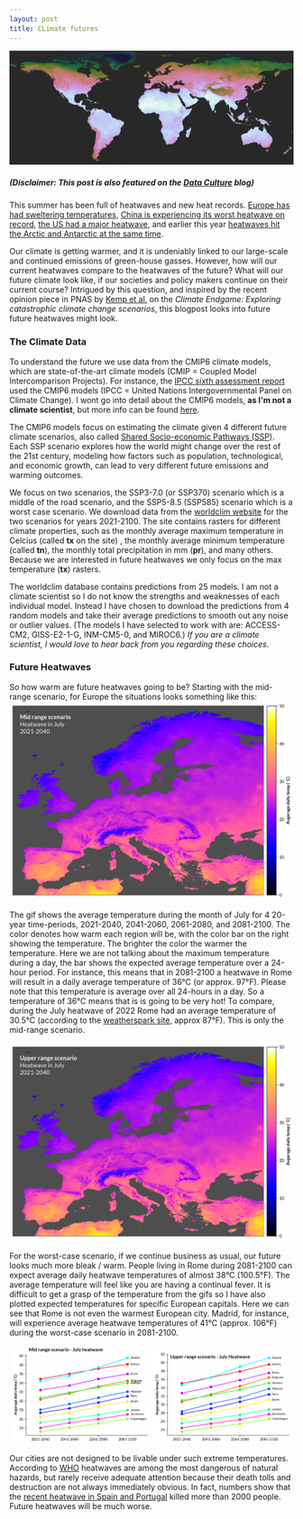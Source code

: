```yaml
---
layout: post
title: CLimate futures
---
```

<img src="images/2022/world-climate.png" class="fit image">

##### (Disclaimer: This post is also featured on the [Data Culture](https://dataculture.dk/stories) blog)

This summer has been full of heatwaves and new heat records.
[Europe has had sweltering temperatures](https://www.bbc.com/news/world-europe-62216159), [China is experiencing its worst heatwave on record](https://www.npr.org/2022/08/20/1118619754/china-battles-its-worst-heat-wave-on-record), [the US had a major heatwave](https://www.washingtonpost.com/climate-environment/2022/08/01/heatwave-northwest-lower48-us-plains/), and earlier this year [heatwaves hit the Arctic and Antarctic at the same time](https://www.livescience.com/arctic-and-antarctica-simultaneous-heatwaves).

Our climate is getting warmer, and it is undeniably linked to our large-scale and continued emissions of green-house gasses. 
However, how will our current heatwaves compare to the heatwaves of the future?
What will our future climate look like, if our societies and policy makers continue on their current course?
Intrigued by this question, and inspired by the recent opinion piece in PNAS by [Kemp et al.](https://www.pnas.org/doi/10.1073/pnas.2108146119) on the _Climate Endgame: Exploring catastrophic climate change scenarios_, this blogpost looks into future future heatwaves might look.

### The Climate Data

To understand the future we use data from the CMIP6 climate models, which are state-of-the-art climate models (CMIP = Coupled Model Intercomparison Projects). 
For instance, the [IPCC sixth assessment report](https://www.ipcc.ch/assessment-report/ar6/) used the CMIP6 models (IPCC = United Nations Intergovernmental Panel on Climate Change).
I wont go into detail about the CMIP6 models, __as I'm not a climate scientist__, but more info can be found [here](https://www.carbonbrief.org/cmip6-the-next-generation-of-climate-models-explained/).

The CMIP6 models focus on estimating the climate given 4 different future climate scenarios, also called [Shared Socio-economic Pathways (SSP)](https://www.carbonbrief.org/explainer-how-shared-socioeconomic-pathways-explore-future-climate-change/).
Each SSP scenario explores how the world might change over the rest of the 21st century, modeling how factors such as population, technological, and economic growth, can lead to very different future emissions and warming outcomes.

We focus on two scenarios, the SSP3-7.0 (or SSP370) scenario which is a middle of the road scenario, and the SSP5-8.5 (SSP585) scenario which is a worst case scenario. 
We download data from the [worldclim website](https://www.worldclim.org/data/cmip6/cmip6climate.html) for the two scenarios for years 2021-2100.
The site contains rasters for different climate properties, such as the monthly average maximum temperature in Celcius (called __tx__ on the site) , the monthly average minimum temperature (called __tn__), the monthly total precipitation in mm (__pr__), and many others.
Because we are interested in future heatwaves we only focus on the max temperature (__tx__) rasters.

The worldclim database contains predictions from 25 models.
I am not a climate scientist so I do not know the strengths and weaknesses of each individual model. 
Instead I have chosen to download the predictions from 4 random models and take their average predictions to smooth out any noise or outlier values.
(The models I have selected to work with are: ACCESS-CM2, GISS-E2-1-G, INM-CM5-0, and MIROC6.)
_If you are a climate scientist, I would love to hear back from you regarding these choices._

### Future Heatwaves

So how warm are future heatwaves going to be?
Starting with the mid-range scenario, for Europe the situations looks something like this:
<img src="/images/2022/ssp370_grey.gif" class="fit image">


The gif shows the average temperature during the month of July for 4 20-year time-periods, 2021-2040, 2041-2060, 2061-2080, and 2081-2100.
The color denotes how warm each region will be, with the color bar on the right showing the temperature.
The brighter the color the warmer the temperature.
Here we are not talking about the maximum temperature during a day, the bar shows the expected average temperature over a 24-hour period. 
For instance, this means that in 2081-2100 a heatwave in Rome will result in a daily average temperature of 36°C (or approx. 97°F).
Please note that this temperature is average over all 24-hours in a day. 
So a temperature of 36°C means that is is going to be very hot!
To compare, during the July heatwave of 2022 Rome had an average temperature of 30.5°C (according to the [weatherspark site](https://weatherspark.com/m/71779/7/Average-Weather-in-July-in-Rome-Italy#Figures-Temperature), approx 87°F).
This is only the mid-range scenario. 

<img src="/images/2022/ssp585_grey.gif" class="fit image">

For the worst-case scenario, if we continue business as usual, our future looks much more bleak / warm. 
People living in Rome during 2081-2100 can expect average daily heatwave temperatures of almost 38°C (100.5°F).
The average temperature will feel like you are having a continual fever.
It is difficult to get a grasp of the temperature from the gifs so I have also plotted expected temperatures for specific European capitals.
Here we can see that Rome is not even the warmest European city. 
Madrid, for instance, will experience average heatwave temperatures of 41°C (approx. 106°F) during the worst-case scenario in 2081-2100.

<center>
<img src="/images/2022/eu-city_temperature-ssp370.png" style="width:49%">
<img src="/images/2022/eu-city_temperature-ssp585.png" style="width:49%">
</center>

Our cities are not designed to be livable under such extreme temperatures.
According to [WHO](https://www.who.int/health-topics/heatwaves#tab=tab_1) heatwaves are among the most dangerous of natural hazards, but rarely receive adequate attention because their death tolls and destruction are not always immediately obvious.
In fact, numbers show that the [recent heatwave in Spain and Portugal](https://www.axios.com/2022/07/18/heat-wave-europe-death-toll) killed more than 2000 people.
Future heatwaves will be much worse.